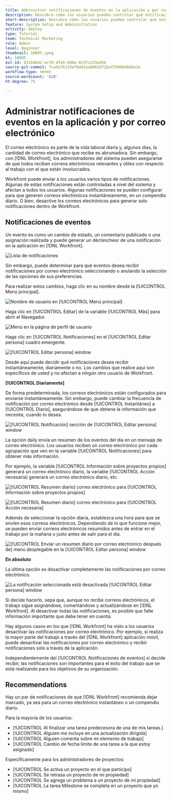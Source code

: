 ```yaml
---
title: Administrar notificaciones de eventos en la aplicación y por correo electrónico
description: Descubra cómo los usuarios pueden controlar qué notificaciones en la aplicación y por correo electrónico reciben para recibir correos electrónicos relevantes y útiles con respecto a su trabajo.
short-description: Descubra cómo los usuarios pueden controlar qué notificaciones en la aplicación y por correo electrónico reciben.
feature: System Setup and Administration
activity: deploy
type: Tutorial
team: Technical Marketing
role: Admin
level: Beginner
thumbnail: 10095.jpeg
kt: 10095
exl-id: 831646d2-ecf8-4fe6-8d4e-8c5fc233ed56
source-git-commit: fca5e76133ef0a81aa6063d71baf5500646dbe1e
workflow-type: tm+mt
source-wordcount: '628'
ht-degree: 7%

---
```


# Administrar notificaciones de eventos en la aplicación y por correo electrónico

El correo electrónico es parte de la vida laboral diaria y, algunos días, la cantidad de correo electrónico que recibe es abrumadora. Sin embargo, con [!DNL Workfront], los administradores del sistema pueden asegurarse de que todos reciben correos electrónicos relevantes y útiles con respecto al trabajo con el que están involucrados.

Workfront puede enviar a los usuarios varios tipos de notificaciones. Algunas de estas notificaciones están controladas a nivel del sistema y afectan a todos los usuarios. Algunas notificaciones se pueden configurar para que generen correos electrónicos instantáneamente, en un compendio diario. O bien, desactive los correos electrónicos para generar solo notificaciones dentro de Workfront.

## Notificaciones de eventos

Un evento es como un cambio de estado, un comentario publicado o una asignación realizada y puede generar un déclencheur de una notificación en la aplicación en [!DNL Workfront].

![Lista de notificaciones](assets/admin-fund-user-notifications-01.png)

Sin embargo, puede determinar para qué eventos desea recibir notificaciones por correo electrónico seleccionando o anulando la selección de las opciones de sus preferencias.

Para realizar estos cambios, haga clic en su nombre desde la [!UICONTROL Menú principal].

![Nombre de usuario en [!UICONTROL Menú principal]](assets/admin-fund-user-notifications-02.png)

Haga clic en [!UICONTROL Editar] de la variable [!UICONTROL Más] para abrir el Navegador.

![Menú en la página de perfil de usuario](assets/admin-fund-user-notifications-03.png)

Haga clic en [!UICONTROL Notificaciones] en el [!UICONTROL Editar persona] cuadro emergente.

![[!UICONTROL Editar persona] window](assets/admin-fund-user-notifications-04.png)

Desde aquí puede decidir qué notificaciones desea recibir instantáneamente, diariamente o no. Los cambios que realice aquí son específicos de usted y no afectan a ningún otro usuario de Workfront.

**[!UICONTROL Diariamente]**

De forma predeterminada, los correos electrónicos están configurados para enviarse instantáneamente. Sin embargo, puede cambiar la frecuencia de notificación por correo electrónico desde [!UICONTROL Instantáneo] a [!UICONTROL Diario], asegurándose de que obtiene la información que necesita, cuando lo desea.

![[!UICONTROL Notificación] sección de [!UICONTROL Editar persona] window](assets/admin-fund-user-notifications-05.png)

La opción daily envía un resumen de los eventos del día en un mensaje de correo electrónico. Los usuarios reciben un correo electrónico por cada agrupación que ven en la variable [!UICONTROL Notificaciones] para obtener más información.

Por ejemplo, la variable [!UICONTROL Información sobre proyectos propios] generará un correo electrónico diario, la variable [!UICONTROL Acción necesaria] generará un correo electrónico diario, etc.

![[!UICONTROL Resumen diario] correo electrónico para [!UICONTROL Información sobre proyectos propios]](assets/admin-fund-user-notifications-06.png)

![[!UICONTROL Resumen diario] correo electrónico para [!UICONTROL Acción necesaria]](assets/admin-fund-user-notifications-07.png)

Además de seleccionar la opción diaria, establezca una hora para que se envíen esos correos electrónicos. Dependiendo de lo que funcione mejor, se pueden enviar correos electrónicos resumidos antes de entrar en el trabajo por la mañana o justo antes de salir para el día.

![[!UICONTROL Enviar un resumen diario por correo electrónico después de] menú desplegable en la [!UICONTROL Editar persona] window](assets/admin-fund-user-notifications-08.png)

**En absoluto**

La última opción es desactivar completamente las notificaciones por correo electrónico.

![La notificación seleccionada está desactivada [!UICONTROL Editar persona] window](assets/admin-fund-user-notifications-09.png)

Si decide hacerlo, sepa que, aunque no recibe correos electrónicos, el trabajo sigue asignándose, comentándose y actualizándose en [!DNL Workfront]. Al desactivar todas las notificaciones, es posible que falte información importante que debe tener en cuenta.

Hay algunos casos en los que [!DNL Workfront] ha visto a los usuarios desactivar las notificaciones por correo electrónico. Por ejemplo, si realiza la mayor parte del trabajo a través del [!DNL Workfront] aplicación móvil, puede desactivar las notificaciones por correo electrónico y recibir notificaciones solo a través de la aplicación.

Independientemente del [!UICONTROL Notificaciones de eventos] si decide recibir, las notificaciones son importantes para el éxito del trabajo que se está realizando para los objetivos de su organización.


## Recommendations

Hay un par de notificaciones de que [!DNL Workfront] recomienda dejar marcado, ya sea para un correo electrónico instantáneo o un compendio diario.

Para la mayoría de los usuarios:

* [!UICONTROL Al finalizar una tarea predecesora de una de mis tareas.]
* [!UICONTROL Alguien me incluye en una actualización dirigida]
* [!UICONTROL Alguien comenta sobre mi elemento de trabajo]
* [!UICONTROL Cambio de fecha límite de una tarea a la que estoy asignado]


Específicamente para los administradores de proyectos:

* [!UICONTROL Se activa un proyecto en el que participo]
* [!UICONTROL Se retrasa un proyecto de mi propiedad]
* [!UICONTROL Se agrega un problema a un proyecto de mi propiedad]
* [!UICONTROL La tarea Milestone se completa en un proyecto que yo mismo]


<!---
learn more URLs
Email notifications
guide: manage your notifications
--->
